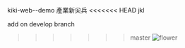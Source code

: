 kiki-web--demo
產業新尖兵
<<<<<<< HEAD
jkl

add on develop branch

>>>>>>> master
![flower](./image/flower.jpg)